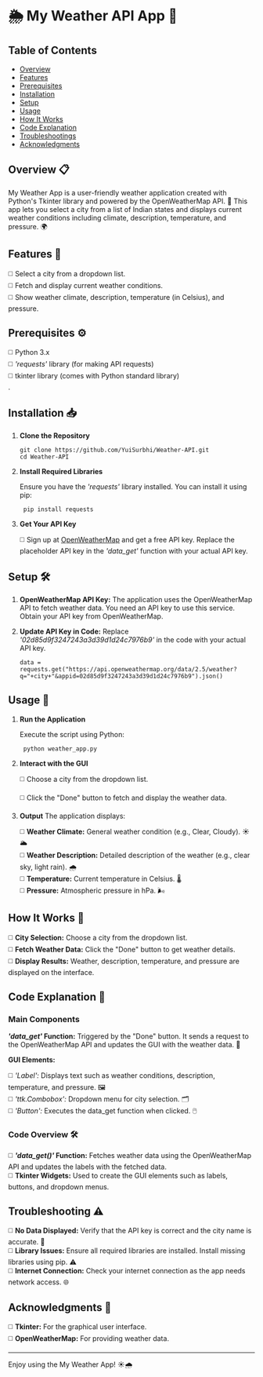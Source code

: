 # 🌦️ My Weather API App 🌟

## Table of Contents
- [Overview](#overview-)
- [Features](#features-)
- [Prerequisites](#prerequisites-)
- [Installation](#installation-)
- [Setup](#setup-)
- [Usage](#usage-)
- [How It Works](#how-it-works-)
- [Code Explanation](#code-ecplanation-)
- [Troubleshootings](#troubleshootings-)
- [Acknowledgments](#acknowledgments-)

## Overview 📋

My Weather App is a user-friendly weather application created with Python's Tkinter library and powered by the OpenWeatherMap API. 🎉 This app lets you select a city from a list of Indian states and displays current weather conditions including climate, description, temperature, and pressure. 🌍<br>

## Features 📄

◻️ Select a city from a dropdown list.<br>
◻️ Fetch and display current weather conditions.<br>
◻️ Show weather climate, description, temperature (in Celsius), and pressure.<br>

## Prerequisites ⚙️

◻️ Python 3.x<br>
◻️ *'requests'* library (for making API requests)<br>
◻️ tkinter library (comes with Python standard library)<br>.

## Installation 📥

1. **Clone the Repository**<br>

       git clone https://github.com/YuiSurbhi/Weather-API.git
       cd Weather-API

2. **Install Required Libraries**<br>

   Ensure you have the *'requests'* library installed. You can install it using pip:<br>

        pip install requests

3. **Get Your API Key**<br>

   ◻️ Sign up at [OpenWeatherMap](https://openweathermap.org/) and get a free API key. Replace the placeholder API key in the *'data_get'* function with your actual API key.<br>

## Setup 🛠️

1. **OpenWeatherMap API Key:** The application uses the OpenWeatherMap API to fetch weather data. You need an API key to use this service. Obtain your API key from OpenWeatherMap.<br>

2. **Update API Key in Code:** Replace *'02d85d9f3247243a3d39d1d24c7976b9'* in the code with your actual API key.<br>
  
       data = requests.get("https://api.openweathermap.org/data/2.5/weather?q="+city+"&appid=02d85d9f3247243a3d39d1d24c7976b9").json()

## Usage 🚀

1. **Run the Application**<br>

   Execute the script using Python:<br>

        python weather_app.py

2. **Interact with the GUI**<br>

   ◻️ Choose a city from the dropdown list.<br>
   
   ◻️ Click the "Done" button to fetch and display the weather data.<br>

3. **Output**
   The application displays:<br>

   ◻️ **Weather Climate:** General weather condition (e.g., Clear, Cloudy). ☀️🌥️<br>
   ◻️ **Weather Description:** Detailed description of the weather (e.g., clear sky, light rain). 🌧️<br>
   ◻️ **Temperature:** Current temperature in Celsius. 🌡️<br>
   ◻️ **Pressure:** Atmospheric pressure in hPa. 🌬️<br>

## How It Works 🧩

◻️ **City Selection:** Choose a city from the dropdown list.<br>
◻️ **Fetch Weather Data:** Click the "Done" button to get weather details.<br>
◻️ **Display Results:** Weather, description, temperature, and pressure are displayed on the interface.<br>

## Code Explanation 📜

  ### Main Components
***'data_get'* Function:** Triggered by the "Done" button. It sends a request to the OpenWeatherMap API and updates the GUI with the weather data. 🔄<br>

 **GUI Elements:**

  ◻️ *'Label':* Displays text such as weather conditions, description, temperature, and pressure. 🖼️<br>
  ◻️ *'ttk.Combobox':* Dropdown menu for city selection. 🗂️<br>
  ◻️ *'Button':* Executes the data_get function when clicked. 🖱️<br>

### Code Overview 🛠️

◻️ ***'data_get()'* Function:** Fetches weather data using the OpenWeatherMap API and updates the labels with the fetched data.<br>
◻️ **Tkinter Widgets:** Used to create the GUI elements such as labels, buttons, and dropdown menus.<br>

## Troubleshooting ⚠️

◻️ **No Data Displayed:** Verify that the API key is correct and the city name is accurate. 🧐<br>
◻️ **Library Issues:** Ensure all required libraries are installed. Install missing libraries using pip. ⚠️<br>
◻️ **Internet Connection:** Check your internet connection as the app needs network access. 🌐<br>

## Acknowledgments 🌟   

◻️ **Tkinter:** For the graphical user interface.<br>
◻️ **OpenWeatherMap:** For providing weather data.<br> 

---

Enjoy using the My Weather App! ☀️🌧️

